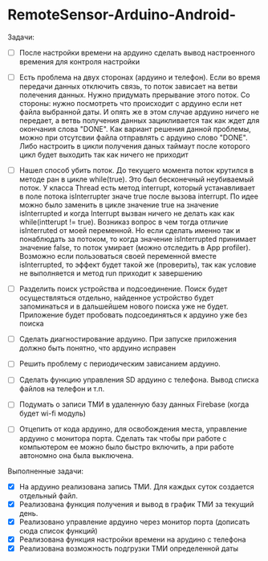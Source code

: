 # RemoteSensor-Arduino-Android-

Задачи:
- [ ] После настройки времени на ардуино сделать вывод настроенного времения для контроля настройки
- [ ] Есть проблема на двух сторонах (ардуино и телефон). Если во время передачи данных отключить связь, то поток зависает на ветви полечения данных. Нужно придумать прерывание этого поток. Со стороны: нужно посмотреть что происходит с ардуино если нет файла выбранной даты. И опять же в этом случае ардуино ничего не передает, а ветвь получения данных зацикливается так как ждет для окончания слова "DONE". Как вариант решения данной проблемы, можно при отсутсвии файла отправлять с ардуино слово "DONE". Либо настроить в цикли получения даных таймаут после которого цикл будет выходить так как ничего не приходит
- [ ] Нашел способ убить поток. До текущего момента поток крутился в методе ран в цикле while(true). Это был бесконечный неубиваемый поток. У класса Thread есть метод interrupt, который устанавливает в поле потока isInterrupter значе true после вызова interrupt. По идее можно было заменить в цикле значение true на значение isInterrupted и когда Interrupt вызван ничего не делать как как  while(intterupt != true). Возниказ вопрос в чем тогда отличие isInterruted от моей переменной. Но если сделать именно так и понаблюдать за потоком, то когда значение isInterrupted принимает значение false, то поток умирает (можно отследить в App profiler). Возможно если пользоваться своей переменной вместе isInterrupted, то эффект будет такой же (проверить), так как условие не выполняется и метод run приходит к завершению
- [ ] Разделить поиск устройства и подсоединение. Поиск будет осуществляться отдельно, найденное устройство будет запоминаться и в дальшейшем нового поиска уже не будет. Приложение будет пробовать подсоединяться к ардуино уже без поиска
- [ ] Сделать диагностирование ардуино. При запуске приложения должно быть понятно, что ардуино исправен
- [ ] Решить проблему с периодическим зависанием ардуино.
- [ ] Сделать функцию управления SD ардуино с телефона. Вывод списка файлов на телефон и т.п.
- [ ] Подумать о записи ТМИ в удаленную базу данных Firebase (когда будет wi-fi модуль)
- [ ] Отцепить от кода ардуино, для освобождения места, управление ардуино с монитора порта. Сделать так чтобы при работе с компьютером ее можно было быстро включить, а при работе автономно она была выключена.



Выполненные задачи:
- [x] На ардуино реализована запись ТМИ. Для каждых суток создается отдельный файл.
- [x] Реализована функция получения и вывод в график ТМИ за текущий день.
- [x] Реализовано управление ардуино через монитор порта (дописать сюда список функций)
- [x] Реализована функция настройки времени на арудино с телефона
- [x] Реализована возможность подгрузки ТМИ определенной даты
